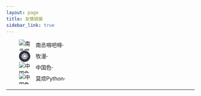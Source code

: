 ```yaml
---
layout: page
title: 友情链接
sidebar_link: true
---
```

<style>
    .link-list li{
        list-style: none;overflow:hidden;
    }
    .link-list li img{
        height:30px;
        width:30px;
        display: block;
        float: left;
        margin-right: 15px;
    }
    .link-list li span{
        float:left;
        line-height: 30px;
    }
    
</style>
<ul style="margin: 10px;" class="link-list">
    <li><a href="http://friday-go.cc" target="_blank" title="南丞嘚吧嘚"><img src="/assets/images/nancheng.ico" alt="南丞嘚吧嘚"> &nbsp;<span>南丞嘚吧嘚</span></a></li>	
    <li><a href="http://animtv.cn/" target="_blank" title="牧漫"><img src="/assets/images/muma.png" alt="牧漫"> &nbsp;<span>牧漫</span></a></li>  
    <li><a href="http://zhongguose.com/" target="_blank" title="中国色"><img src="http://zhongguose.com/img/favicon.ico" alt="中国色"> &nbsp;<span>中国色</span></a></li>	
    <li><a href="https://morvanzhou.github.io/" target="_blank" title="莫烦Python"><img src="http://zhongguose.com/img/favicon.ico" alt="中国色"> &nbsp;<span>莫烦Python</span></a></li>    
</ul>


---



